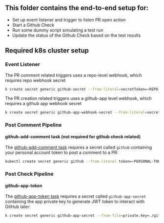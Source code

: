 ## This folder contains the end-to-end setup for:
- Set up event listener and trigger to listen PR open action
- Start a Github Check
- Run some dummy script simulating a test run
- Update the status of the Github Check based on the test results

## Required k8s cluster setup
### Event Listener
The PR comment related triggers uses a repo-level webhook, which requires repo webhook secret

```bash
k create secret generic github-secret --from-literal=secretToken=<REPO-WEBHOOK-TOKEN>
```

The PR creation related triggers uses a github-app level webhook, which requires a github app webhook secret

``` bash
k create secret generic github-app-webhook-secret --from-literal=secretToken=<REPO-WEBHOOK-TOKEN>
```

### Post Comment Pipeline
#### github-add-comment task (not required for github check related)
The [github-add-comment task](https://hub.tekton.dev/tekton/task/github-add-comment) requires a secret called `github` containing your personal account token to post a comment to a PR:

``` bash
kubectl create secret generic github --from-literal token=<PERSONAL-TOKEN>
```

### Post Check Pipeline
#### github-app-token
The [github-app-token task](https://hub.tekton.dev/tekton/task/github-app-token) requires a secret called `github-app-secret` containing the app private key to generate JWT token to interact with GitHub later:

``` bash
k create secret generic github-app-secret --from-file=private.key=./github-checks/privatekey.txt
```


